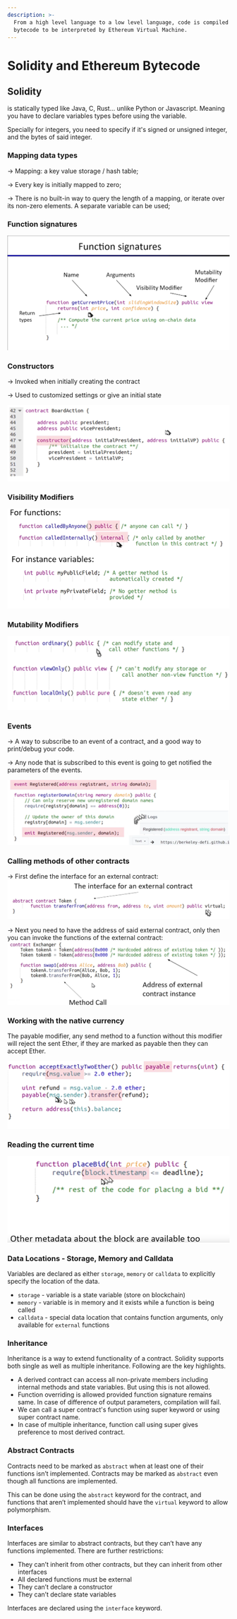 ```yaml
---
description: >-
  From a high level language to a low level language, code is compiled to
  bytecode to be interpreted by Ethereum Virtual Machine.
---
```


# Solidity and Ethereum Bytecode

## Solidity

is statically typed like Java, C, Rust... unlike Python or Javascript. Meaning you have to declare variables types before using the variable.

Specially for integers, you need to specify if it's signed or unsigned integer, and the bytes of said integer.

### Mapping data types

\-> Mapping: a key value storage / hash table;

\-> Every key is initially mapped to zero;

\-> There is no built-in way to query the length of a mapping, or iterate over its non-zero elements. A separate variable can be used;

### Function signatures

![](<../../.gitbook/assets/imagem (6) (1).png>)

### Constructors

\-> Invoked when initially creating the contract

\-> Used to customized settings or give an initial state

![](<../../.gitbook/assets/imagem (2).png>)

### Visibility Modifiers

![](<../../.gitbook/assets/imagem (5).png>)

### Mutability Modifiers

![](<../../.gitbook/assets/imagem (8).png>)

### Events

\-> A way to subscribe to an event of a contract, and a good way to print/debug your code.

\-> Any node that is subscribed to this event is going to get notified the parameters of the events.

![](../../.gitbook/assets/imagem.png)

### Calling methods of other contracts

\-> First define the interface for an external contract: ![](<../../.gitbook/assets/imagem (7).png>)

\-> Next you need to have the address of said external contract, only then you can invoke the functions of the external contract: ![](<../../.gitbook/assets/imagem (3) (1).png>)

### Working with the native currency

The payable modifier, any send method to a function without this modifier will reject the sent Ether, if they are marked as payable then they can accept Ether.

![](<../../.gitbook/assets/imagem (3).png>)

### Reading the current time

![](<../../.gitbook/assets/imagem (6).png>)

### Data Locations - Storage, Memory and Calldata

Variables are declared as either `storage`, `memory` or `calldata` to explicitly specify the location of the data.

* `storage` - variable is a state variable (store on blockchain)
* `memory` - variable is in memory and it exists while a function is being called
* `calldata` - special data location that contains function arguments, only available for `external` functions

### Inheritance

Inheritance is a way to extend functionality of a contract. Solidity supports both single as well as multiple inheritance. Following are the key highlights.

* A derived contract can access all non-private members including internal methods and state variables. But using this is not allowed.
* Function overriding is allowed provided function signature remains same. In case of difference of output parameters, compilation will fail.
* We can call a super contract's function using super keyword or using super contract name.
* In case of multiple inheritance, function call using super gives preference to most derived contract.

### Abstract Contracts <a href="#6c90" id="6c90"></a>

Contracts need to be marked as `abstract` when at least one of their functions isn’t implemented. Contracts may be marked as `abstract` even though all functions are implemented.

This can be done using the `abstract` keyword for the contract, and functions that aren’t implemented should have the `virtual` keyword to allow polymorphism.

### Interfaces <a href="#8039" id="8039"></a>

Interfaces are similar to abstract contracts, but they can’t have any functions implemented. There are further restrictions:

* They can’t inherit from other contracts, but they can inherit from other interfaces
* All declared functions must be external
* They can’t declare a constructor
* They can’t declare state variables

Interfaces are declared using the `interface` keyword.

